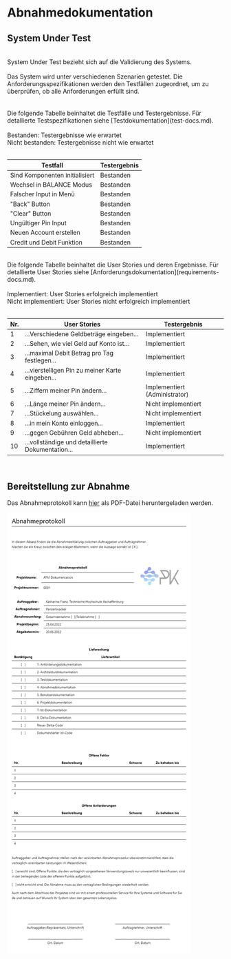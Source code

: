 # Abnahmedokumentation

## System Under Test

</br>
System Under Test bezieht sich auf die Validierung des Systems.
</br>
</br>
Das System wird unter verschiedenen Szenarien getestet. Die Anforderungsspezifikationen werden den Testfällen zugeordnet, um zu überprüfen, ob alle Anforderungen erfüllt sind.
</br>
</br>
</br>
Die folgende Tabelle beinhaltet die Testfälle und Testergebnisse. Für detallierte Testspezifikationen siehe [Testdokumentation](test-docs.md).
</br>
</br>
Bestanden: Testergebnisse wie erwartet
</br>
Nicht bestanden: Testergebnisse nicht wie erwartet
</br>
</br>

| Testfall                       | Testergebnis |
| ------------------------------ | ------------ |
| Sind Komponenten initialisiert | Bestanden    |
| Wechsel in BALANCE Modus       | Bestanden    |
| Falscher Input in Menü         | Bestanden    |
| "Back" Button                  | Bestanden    |
| "Clear" Button                 | Bestanden    |
| Ungültiger Pin Input           | Bestanden    |
| Neuen Account erstellen        | Bestanden    |
| Credit und Debit Funktion      | Bestanden    |

</br>
Die folgende Tabelle beinhaltet die User Stories und deren Ergebnisse. Für detallierte User Stories siehe [Anforderungsdokumentation](requirements-docs.md).
</br>
</br>
Implementiert: User Stories erfolgreich implementiert
</br>
Nicht implementiert: User Stories nicht erfolgreich implementiert
</br>
</br>

| Nr. | User Stories                                      | Testergebnis                  |
| --- | ------------------------------------------------- | ----------------------------- |
| 1   | ...Verschiedene Geldbeträge eingeben...           | Implementiert                 |
| 2   | ...Sehen, wie viel Geld auf Konto ist...          | Implementiert                 |
| 3   | ...maximal Debit Betrag pro Tag festlegen...      | Implementiert                 |
| 4   | ...vierstelligen Pin zu meiner Karte eingeben...  | Implementiert                 |
| 5   | ...Ziffern meiner Pin ändern...                   | Implementiert (Administrator) |
| 6   | ...Länge meiner Pin ändern...                     | Nicht implementiert           |
| 7   | ...Stückelung auswählen...                        | Nicht implementiert           |
| 8   | ...in mein Konto einloggen...                     | Implementiert                 |
| 9   | ...gegen Gebühren Geld abheben...                 | Nicht implementiert           |
| 10  | ...vollständige und detaillierte Dokumentation... | Implementiert                 |

</br>

## Bereitstellung zur Abnahme

Das Abnahmeprotokoll kann [hier](https://github.com/thieleju/ATM/raw/main/abnahmeprotokoll.pdf) als PDF-Datei heruntergeladen werden.

![Exceptions](images/abnahmeprotokoll.png "Abnahmeprotokoll")
